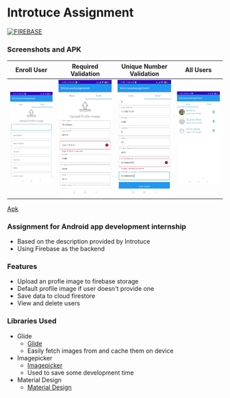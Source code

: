 # Introtuce Assignment

[![FIREBASE](https://www.gstatic.com/devrel-devsite/prod/v4ff7513a940c844d7a200d0833ef676f25fef10662a3b57ca262bcf76cbd98e2/firebase/images/touchicon-180.png)](https://console.firebase.google.com/)

### Screenshots and APK
  Enroll User    |         Required Validation      |       Unique Number Validation        |         All Users      |
:-------------------------:|:-------------------------:|:-------------------------:|:-------------------------:
![1](/assests/screenshots/1.jpg) | ![2](/assests/screenshots/2.jpg) | ![3](/assests/screenshots/3.jpg) | ![4](/assests/screenshots/4.jpg)

[Apk]

### Assignment for Android app development internship

- Based on the description provided by Introtuce
- Using Firebase as the backend


### Features

- Upload an profie image to firebase storage
- Default profile image if user doesn't provide one
- Save data to cloud firestore
- View and delete users

### Libraries Used

- Glide
    - [Glide]
    - Easily fetch images from and cache them on device
- Imagepicker
    - [Imagepicker]
    - Used to save some development time
- Material Design
    - [Material Design]






[Glide]: <https://github.com/bumptech/glide>
[Imagepicker]:<https://github.com/Dhaval2404/ImagePicker>
[Material Design]:< https://material.io/design>
[Apk]:<https://github.com/SAM33RG/IntrotuceAssignment/blob/master/assests/apk/app-release.apk>

  
